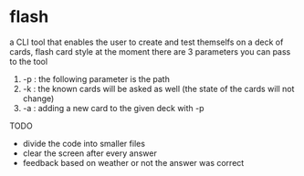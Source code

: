 # flash
a CLI tool that enables the user to create and test themselfs on a deck of cards, flash card style
at the moment there are 3 parameters you can pass to the tool
1. -p : the following parameter is the path
1. -k : the known cards will be asked as well (the state of the cards will not change)
1. -a : adding a new card to the given deck with -p

TODO
- divide the code into smaller files
- clear the screen after every answer
- feedback based on weather or not the answer was correct
